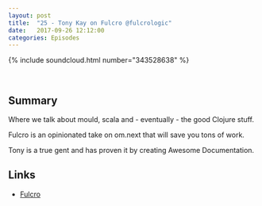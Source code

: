 ```yaml
---
layout: post
title:  "25 - Tony Kay on Fulcro @fulcrologic"
date:   2017-09-26 12:12:00
categories: Episodes
---
```


{% include soundcloud.html number="343528638" %}

<br>

## Summary

Where we talk about mould, scala and - eventually - the good Clojure stuff.

Fulcro is an opinionated take on om.next that will save you tons of work.

Tony is a true gent and has proven it by creating Awesome Documentation.

## Links

- <a href="https://fulcrologic.github.io/fulcro/benefits.html" target="_blank">Fulcro</a>
